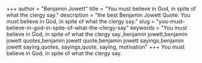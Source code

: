 +++
author = "Benjamin Jowett"
title = "You must believe in God, in spite of what the clergy say."
description = "the best Benjamin Jowett Quote: You must believe in God, in spite of what the clergy say."
slug = "you-must-believe-in-god-in-spite-of-what-the-clergy-say"
keywords = "You must believe in God, in spite of what the clergy say.,benjamin jowett,benjamin jowett quotes,benjamin jowett quote,benjamin jowett sayings,benjamin jowett saying,quotes, sayings,quote, saying, motivation"
+++
You must believe in God, in spite of what the clergy say.

